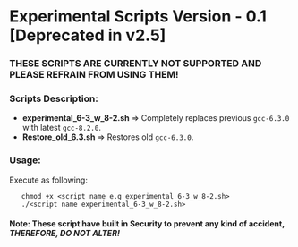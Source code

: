 # Experimental Scripts Version - 0.1 [Deprecated in v2.5]

### THESE SCRIPTS ARE CURRENTLY NOT SUPPORTED AND PLEASE REFRAIN FROM USING THEM!

### Scripts Description:

* **experimental_6-3_w_8-2.sh** => Completely replaces previous `gcc-6.3.0` with latest `gcc-8.2.0`.
* **Restore_old_6.3.sh** => Restores old `gcc-6.3.0`.

### Usage:

Execute as following:

```
   chmod +x <script name e.g experimental_6-3_w_8-2.sh>
   ./<script name experimental_6-3_w_8-2.sh>
```

#### Note: These script have built in Security to prevent any kind of accident, ***THEREFORE, DO NOT ALTER!***
